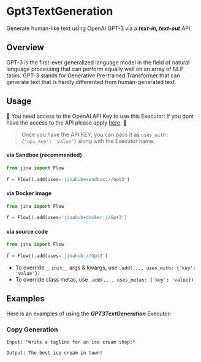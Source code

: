 # Gpt3TextGeneration

Generate human-like text using OpenAI GPT-3 via a **_text-in, text-out_** API. 

## Overview
GPT-3 is the first-ever generalized language model in the field of natural language processing that can perform equally well on an array of NLP tasks. GPT-3 stands for Generative Pre-trained Transformer that can generate text that is hardly differented from human-generated text.

## Usage

🚧 You need access to the OpenAI API Key to use this Executor: If you dont have the access to the API please apply [here](https://openai.com/api/). 🚧

> Once you have the API KEY, you can pass it as ```uses_with: {'api_key': 'value'}``` along with the Executor name.

#### via Sandbox (recommended)

```python
from jina import Flow
	
f = Flow().add(uses='jinahub+sandbox://Gpt3')
```

#### via Docker image

```python
from jina import Flow
	
f = Flow().add(uses='jinahub+docker://Gpt3')
```

#### via source code

```python
from jina import Flow
	
f = Flow().add(uses='jinahub://Gpt3')
```

- To override `__init__` args & kwargs, use `.add(..., uses_with: {'key': 'value'})`
- To override class metas, use `.add(..., uses_metas: {'key': 'value})`

## Examples 

Here is an examples of using the **_GPT3TextGeneration_** Executor:

### Copy Generation

```
Input: "Write a tagline for an ice cream shop:"

Output: The best ice cream in town! 
```
